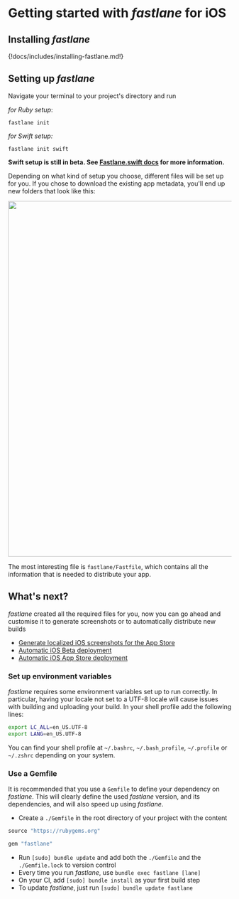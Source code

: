 # Getting started with _fastlane_ for iOS

## Installing _fastlane_

{!docs/includes/installing-fastlane.md!}

## Setting up _fastlane_

Navigate your terminal to your project's directory and run

_for Ruby setup_:

```no-highlight
fastlane init
```

_for Swift setup:_

```no-highlight
fastlane init swift
```

**Swift setup is still in beta. See [Fastlane.swift docs](https://docs.fastlane.tools/getting-started/ios/fastlane-swift/) for more information.**

Depending on what kind of setup you choose, different files will be set up for you. If you chose to download the existing app metadata, you'll end up new folders that look like this:

<img src="/img/getting-started/ios/fastlane-init.png" width="800" />

The most interesting file is `fastlane/Fastfile`, which contains all the information that is needed to distribute your app.

## What's next?

_fastlane_ created all the required files for you, now you can go ahead and customise it to generate screenshots or to automatically distribute new builds

- [Generate localized iOS screenshots for the App Store](screenshots.md)
- [Automatic iOS Beta deployment](beta-deployment.md)
- [Automatic iOS App Store deployment](appstore-deployment.md)

### Set up environment variables

_fastlane_ requires some environment variables set up to run correctly. In particular, having your locale not set to a UTF-8 locale will cause issues with building and uploading your build. In your shell profile add the following lines:

```sh
export LC_ALL=en_US.UTF-8
export LANG=en_US.UTF-8
```

You can find your shell profile at `~/.bashrc`, `~/.bash_profile`, `~/.profile` or `~/.zshrc` depending on your system.

### Use a Gemfile

It is recommended that you use a `Gemfile` to define your dependency on _fastlane_. This will clearly define the used _fastlane_ version, and its dependencies, and will also speed up using _fastlane_.

- Create a `./Gemfile` in the root directory of your project with the content
```ruby
source "https://rubygems.org"

gem "fastlane"
```
- Run `[sudo] bundle update` and add both the `./Gemfile` and the `./Gemfile.lock` to version control
- Every time you run _fastlane_, use `bundle exec fastlane [lane]`
- On your CI, add `[sudo] bundle install` as your first build step
- To update _fastlane_, just run `[sudo] bundle update fastlane`
